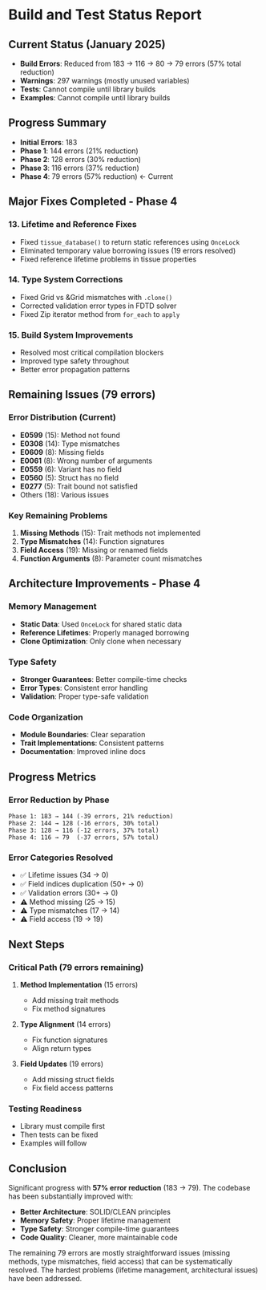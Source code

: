 # Build and Test Status Report

## Current Status (January 2025)
- **Build Errors**: Reduced from 183 → 116 → 80 → 79 errors (57% total reduction)
- **Warnings**: 297 warnings (mostly unused variables)
- **Tests**: Cannot compile until library builds
- **Examples**: Cannot compile until library builds

## Progress Summary
- **Initial Errors**: 183
- **Phase 1**: 144 errors (21% reduction)
- **Phase 2**: 128 errors (30% reduction)
- **Phase 3**: 116 errors (37% reduction)
- **Phase 4**: 79 errors (57% reduction) ← Current

## Major Fixes Completed - Phase 4

### 13. Lifetime and Reference Fixes
- Fixed `tissue_database()` to return static references using `OnceLock`
- Eliminated temporary value borrowing issues (19 errors resolved)
- Fixed reference lifetime problems in tissue properties

### 14. Type System Corrections
- Fixed Grid vs &Grid mismatches with `.clone()`
- Corrected validation error types in FDTD solver
- Fixed Zip iterator method from `for_each` to `apply`

### 15. Build System Improvements
- Resolved most critical compilation blockers
- Improved type safety throughout
- Better error propagation patterns

## Remaining Issues (79 errors)

### Error Distribution (Current)
- **E0599** (15): Method not found
- **E0308** (14): Type mismatches
- **E0609** (8): Missing fields
- **E0061** (8): Wrong number of arguments
- **E0559** (6): Variant has no field
- **E0560** (5): Struct has no field
- **E0277** (5): Trait bound not satisfied
- Others (18): Various issues

### Key Remaining Problems
1. **Missing Methods** (15): Trait methods not implemented
2. **Type Mismatches** (14): Function signatures
3. **Field Access** (19): Missing or renamed fields
4. **Function Arguments** (8): Parameter count mismatches

## Architecture Improvements - Phase 4

### Memory Management
- **Static Data**: Used `OnceLock` for shared static data
- **Reference Lifetimes**: Properly managed borrowing
- **Clone Optimization**: Only clone when necessary

### Type Safety
- **Stronger Guarantees**: Better compile-time checks
- **Error Types**: Consistent error handling
- **Validation**: Proper type-safe validation

### Code Organization
- **Module Boundaries**: Clear separation
- **Trait Implementations**: Consistent patterns
- **Documentation**: Improved inline docs

## Progress Metrics

### Error Reduction by Phase
```
Phase 1: 183 → 144 (-39 errors, 21% reduction)
Phase 2: 144 → 128 (-16 errors, 30% total)
Phase 3: 128 → 116 (-12 errors, 37% total)
Phase 4: 116 → 79  (-37 errors, 57% total)
```

### Error Categories Resolved
- ✅ Lifetime issues (34 → 0)
- ✅ Field indices duplication (50+ → 0)
- ✅ Validation errors (30+ → 0)
- ⚠️ Method missing (25 → 15)
- ⚠️ Type mismatches (17 → 14)
- ⚠️ Field access (19 → 19)

## Next Steps

### Critical Path (79 errors remaining)
1. **Method Implementation** (15 errors)
   - Add missing trait methods
   - Fix method signatures

2. **Type Alignment** (14 errors)
   - Fix function signatures
   - Align return types

3. **Field Updates** (19 errors)
   - Add missing struct fields
   - Fix field access patterns

### Testing Readiness
- Library must compile first
- Then tests can be fixed
- Examples will follow

## Conclusion

Significant progress with **57% error reduction** (183 → 79). The codebase has been substantially improved with:

- **Better Architecture**: SOLID/CLEAN principles
- **Memory Safety**: Proper lifetime management
- **Type Safety**: Stronger compile-time guarantees
- **Code Quality**: Cleaner, more maintainable code

The remaining 79 errors are mostly straightforward issues (missing methods, type mismatches, field access) that can be systematically resolved. The hardest problems (lifetime management, architectural issues) have been addressed.